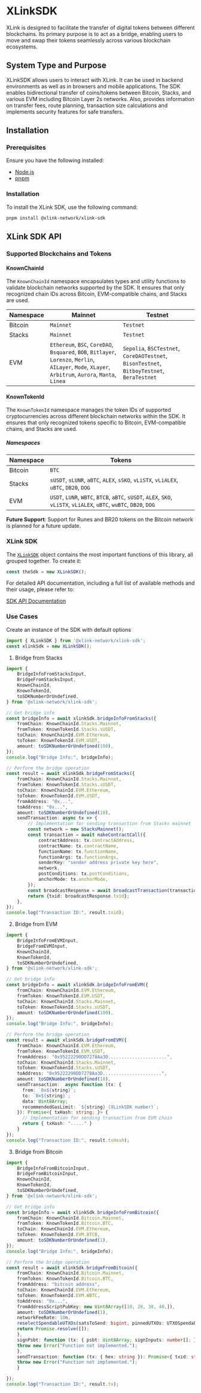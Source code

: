 # XLinkSDK
XLink is designed to facilitate the transfer of digital tokens between different blockchains. Its primary purpose is to act as a bridge, enabling users to move and swap their tokens seamlessly across various blockchain ecosystems.

## System Type and Purpose

XLinkSDK allows users to interact with XLink. It can be used in backend environments as well as in browsers and mobile applications. The SDK enables bidirectional transfer of coins/tokens between Bitcoin, Stacks, and various EVM including Bitcoin Layer 2s networks. Also, provides information on transfer fees, route planning, transaction size calculations and implements security features for safe transfers.

## Installation

### Prerequisites

Ensure you have the following installed:
- [Node.js](https://nodejs.org/en)
- [pnpm](https://pnpm.io/)

### Installation
To install the XLink SDK, use the following command:
```bash
pnpm install @xlink-network/xlink-sdk
```

## XLink SDK API
### Supported Blockchains and Tokens

#### KnownChainId

The `KnownChainId` namespace encapsulates types and utility functions to validate blockchain networks supported by the SDK. It ensures that only recognized chain IDs across Bitcoin, EVM-compatible chains, and Stacks are used.

| Namespace |Mainnet                                                                                                                                              |Testnet                                                                                   |
| ----------|-----------------------------------------------------------------------------------------------------------------------------------------------------|----------------------------------------------------------------------------------------- |
| Bitcoin   |`Mainnet`                                                                                                                                            |`Testnet`                                                                                 |
| Stacks    |`Mainnet`                                                                                                                                            |`Testnet`                                                                                 |
| EVM       |`Ethereum`, `BSC`, `CoreDAO`, `Bsquared`, `BOB`, `Bitlayer`, `Lorenzo`, `Merlin`, `AILayer`, `Mode`, `XLayer`, `Arbitrum`, `Aurora`, `Manta`, `Linea`|`Sepolia`, `BSCTestnet`, `CoreDAOTestnet`, `BisonTestnet`, `BitboyTestnet`, `BeraTestnet` |

#### KnownTokenId

The `KnownTokenId` namespace manages the token IDs of supported cryptocurrencies across different blockchain networks within the SDK. It ensures that only recognized tokens specific to Bitcoin, EVM-compatible chains, and Stacks are used.

##### Namespaces

| Namespace |Tokens                                                                                                              |
| ----------|------------------------------------------------------------------------------------------------------------------- |
| Bitcoin   |`BTC`                                                                                                               |
| Stacks    |`sUSDT`, `sLUNR`, `aBTC`, `ALEX`, `sSKO`, `vLiSTX`, `vLiALEX`, `uBTC`, `DB20`, `DOG`                                |
| EVM       |`USDT`, `LUNR`, `WBTC`, `BTCB`, `aBTC`, `sUSDT`, `ALEX`, `SKO`, `vLiSTX`, `vLiALEX`, `uBTC`, `wuBTC`, `DB20`, `DOG` |


**Future Support**: Support for Runes and BR20 tokens on the Bitcoin network is planned for a future update. 

### XLink SDK
The [`XLinkSDK`](/modules/XLinkSDK) object contains the most important functions of this library, all grouped together. To create it:

```typescript
const theSdk = new XLinkSDK();
```

For detailed API documentation, including a full list of available methods and their usage, please refer to:

[SDK API Documentation](https://releases-latest.xlink-sdk.pages.dev)

### Use Cases

Create an instance of the SDK with default options
```typescript
import { XLinkSDK } from '@xlink-network/xlink-sdk';
const xlinkSdk = new XLinkSDK();
```

1. Bridge from Stacks
```typescript
import { 
    BridgeInfoFromStacksInput, 
    BridgeFromStacksInput,
    KnownChainId,
    KnownTokenId, 
    toSDKNumberOrUndefined,
} from '@xlink-network/xlink-sdk';

// Get bridge info
const bridgeInfo = await xlinkSdk.bridgeInfoFromStacks({    
    fromChain: KnownChainId.Stacks.Mainnet,
    fromToken: KnownTokenId.Stacks.sUSDT,
    toChain: KnownChainId.EVM.Ethereum,
    toToken: KnownTokenId.EVM.USDT,
    amount: toSDKNumberOrUndefined(100),
});
console.log("Bridge Info:", bridgeInfo);

// Perform the bridge operation
const result = await xlinkSdk.bridgeFromStacks({ 
    fromChain: KnownChainId.Stacks.Mainnet,
    fromToken: KnownTokenId.Stacks.sUSDT,
    toChain: KnownChainId.EVM.Ethereum,
    toToken: KnownTokenId.EVM.USDT,
    fromAddress: "0x...",
    toAddress: "0x...",
    amount: toSDKNumberOrUndefined(10),
    sendTransaction: async tx => {
        // Implementation for sending transaction from Stacks mainnet
        const network = new StacksMainnet();
        const transaction = await makeContractCall({
            contractAddress: tx.contractAddress,
            contractName: tx.contractName,
            functionName: tx.functionName,
            functionArgs: tx.functionArgs,
            senderKey: "sender address private key here",
            network,
            postConditions: tx.postConditions,
            anchorMode: tx.anchorMode,
        });
        const broadcastResponse = await broadcastTransaction(transaction, network);
        return {txid: broadcastResponse.txid};
    },
});
console.log("Transaction ID:", result.txid);
```

2. Bridge from EVM
```typescript
import { 
    BridgeInfoFromEVMInput,
    BridgeFromEVMInput,
    KnownChainId,
    KnownTokenId,
    toSDKNumberOrUndefined,
} from '@xlink-network/xlink-sdk';

// Get bridge info
const bridgeInfo = await xlinkSdk.bridgeInfoFromEVM({
    fromChain: KnownChainId.EVM.Ethereum,
    fromToken: KnownTokenId.EVM.USDT,
    toChain: KnownChainId.Stacks.Mainnet,
    toToken: KnownTokenId.Stacks.sUSDT,
    amount: toSDKNumberOrUndefined(100),
});
console.log("Bridge Info:", bridgeInfo);

// Perform the bridge operation
const result = await xlinkSdk.bridgeFromEVM({
    fromChain: KnownChainId.EVM.Ethereum,
    fromToken: KnownTokenId.EVM.USDT,
    fromAddress: "0x95222290DD7278Aa3D......................",
    toChain: KnownChainId.Stacks.Mainnet,
    toToken: KnownTokenId.Stacks.sUSDT,
    toAddress: "0x95222290DD7278Aa3D......................",
    amount: toSDKNumberOrUndefined(10),
    sendTransaction:  async function (tx: {
      from: `0x${string}`;
      to: `0x${string}`;
      data: Uint8Array;
      recommendedGasLimit: `${string} (XLinkSDK number)`;
    }): Promise<{ txHash: string; }> {
      // Implementation for sending transaction from EVM chain
      return { txHash: "....." }
    }
});
console.log("Transaction ID:", result.txHash);
```

3. Bridge from Bitcoin
```typescript
import { 
    BridgeInfoFromBitcoinInput,
    BridgeFromBitcoinInput,
    KnownChainId,
    KnownTokenId,
    toSDKNumberOrUndefined,
} from '@xlink-network/xlink-sdk';

// Get bridge info
const bridgeInfo = await xlinkSdk.bridgeInfoFromBitcoin({
    fromChain: KnownChainId.Bitcoin.Mainnet,
    fromToken: KnownTokenId.Bitcoin.BTC,
    toChain: KnownChainId.EVM.Ethereum,
    toToken: KnownTokenId.EVM.BTCB,
    amount: toSDKNumberOrUndefined(1),
});
console.log("Bridge Info:", bridgeInfo);

// Perform the bridge operation
const result = await xlinkSdk.bridgeFromBitcoin({
    fromChain: KnownChainId.Bitcoin.Mainnet,
    fromToken: KnownTokenId.Bitcoin.BTC,
    fromAddress: "bitcoin address",
    toChain: KnownChainId.EVM.Ethereum,
    toToken: KnownTokenId.EVM.WBTC,
    toAddress: "0x...",
    fromAddressScriptPubKey: new Uint8Array([10, 20, 30, 40,]),
    amount: toSDKNumberOrUndefined(1),
    networkFeeRate: 10n,
    reselectSpendableUTXOs(satsToSend: bigint, pinnedUTXOs: UTXOSpendable[], lastTimeSelectedUTXOs: UTXOSpendable[]): Promise<UTXOSpendable[]> {
    return Promise.resolve([]);
    },
    signPsbt: function (tx: { psbt: Uint8Array; signInputs: number[]; }): Promise<{ psbt: Uint8Array }> {
    throw new Error("Function not implemented.");
    },
    sendTransaction: function (tx: { hex: string }): Promise<{ txid: string; }> {
    throw new Error("Function not implemented.");
    }

});
console.log("Transaction ID:", result.tx);
```
